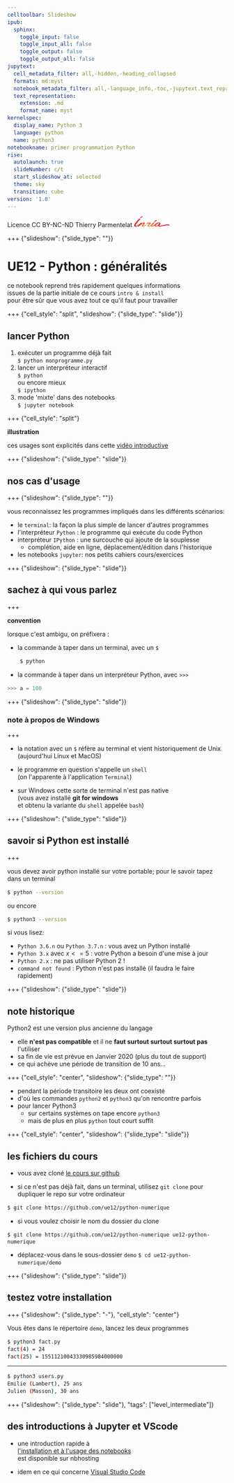 ```yaml
---
celltoolbar: Slideshow
ipub:
  sphinx:
    toggle_input: false
    toggle_input_all: false
    toggle_output: false
    toggle_output_all: false
jupytext:
  cell_metadata_filter: all,-hidden,-heading_collapsed
  formats: md:myst
  notebook_metadata_filter: all,-language_info,-toc,-jupytext.text_representation.jupytext_version,-jupytext.text_representation.format_version
  text_representation:
    extension: .md
    format_name: myst
kernelspec:
  display_name: Python 3
  language: python
  name: python3
notebookname: primer programmation Python
rise:
  autolaunch: true
  slideNumber: c/t
  start_slideshow_at: selected
  theme: sky
  transition: cube
version: '1.0'
---
```


<div class="licence">
<span>Licence CC BY-NC-ND</span>
<span>Thierry Parmentelat</span>
<span><img src="media/inria-25-alpha.png" /></span>
</div>

+++ {"slideshow": {"slide_type": ""}}

# UE12 - Python : généralités

ce notebook reprend très rapidement quelques informations  
issues de la partie initiale de ce cours `intro & install`  
pour être sûr que vous avez tout ce qu'il faut pour travailler

+++ {"cell_style": "split", "slideshow": {"slide_type": "slide"}}

## lancer Python

1. exécuter un programme déjà fait  
  `$ python monprogramme.py`
1. lancer un interpréteur interactif  
  `$ python`  
  ou encore mieux  
  `$ ipython`
1. mode 'mixte' dans des notebooks  
  `$ jupyter notebook`

+++ {"cell_style": "split"}

**illustration**

ces usages sont explicités dans cette
[vidéo introductive](https://youtu.be/ULzWaZQa1Dc)

+++ {"slideshow": {"slide_type": "slide"}}

## nos cas d'usage

+++ {"slideshow": {"slide_type": ""}}

vous reconnaissez les programmes impliqués dans les différents scénarios:

* le `terminal`: la façon la plus simple de lancer d'autres programmes
* l'interpréteur `Python` : le programme qui exécute du code Python
* interpréteur `IPython` : une surcouche qui ajoute de la souplesse
  * complétion, aide en ligne, déplacement/édition dans l'historique
* les notebooks `jupyter`: nos petits cahiers cours/exercices  

+++ {"slideshow": {"slide_type": "slide"}}

## sachez à qui vous parlez

+++

**convention**

lorsque c'est ambigu, on préfixera :

* la commande à taper dans un terminal, avec un `$`  

```bash
    $ python
```
    
* la commande à taper dans un interpréteur Python, avec `>>>`

```python
>>> a = 100
```

+++ {"slideshow": {"slide_type": "slide"}}

### note à propos de Windows

+++

* la notation avec un `$` réfère au terminal et vient historiquement de Unix  
(aujourd'hui Linux et MacOS)



* le programme en question s'appelle un `shell`  
(on l'apparente à l'application `Terminal`)



* sur Windows cette sorte de terminal n'est pas native  
(vous avez installé **git for windows**  
et obtenu la variante du `shell` appelée `bash`)

+++ {"slideshow": {"slide_type": "slide"}}

## savoir si Python est installé

+++

vous devez avoir python installé sur votre portable; pour le savoir tapez dans un terminal

```bash
$ python --version
```

ou encore

```bash
$ python3 --version
```

si vous lisez:

* `Python 3.6.n` ou `Python 3.7.n` : vous avez un Python installé
* `Python 3.x` avec $x <= 5$ : votre Python a besoin d'une mise à jour
* `Python 2.x` : ne pas utiliser Python 2 !
* `command not found` : Python n'est pas installé (il faudra le faire rapidement)

+++ {"slideshow": {"slide_type": "slide"}}

## note historique

Python2 est une version plus ancienne du langage

* elle **n'est pas compatible** et il ne **faut surtout surtout surtout pas** l'utiliser
* sa fin de vie est prévue en Janvier 2020 (plus du tout de support)
* ce qui achève une période de transition de 10 ans...

+++ {"cell_style": "center", "slideshow": {"slide_type": ""}}



* pendant la période transitoire les deux ont coexisté
* d'où les commandes `python2` et `python3` qu'on rencontre parfois
* pour lancer Python3
  * sur certains systèmes on tape encore `python3`
  * mais de plus en plus `python` tout court suffit

+++ {"cell_style": "center", "slideshow": {"slide_type": "slide"}}

## les fichiers du cours

* vous avez cloné [le cours sur github](https://github.com/ue12/python-numerique/tree/master/demo)


* si ce n'est pas déjà fait, dans un terminal, utilisez `git clone` pour dupliquer le repo sur votre ordinateur  
```bash
$ git clone https://github.com/ue12/python-numerique
```

* si vous voulez choisir le nom du dossier du clone 
```shell
$ git clone https://github.com/ue12/python-numerique ue12-python-numerique
```
  
* déplacez-vous dans le sous-dossier `demo` `$ cd ue12-python-numerique/demo`

+++ {"slideshow": {"slide_type": "slide"}}

## testez votre installation

+++ {"slideshow": {"slide_type": "-"}, "cell_style": "center"}

Vous êtes dans le répertoire `demo`, lancez les deux programmes

```bash
$ python3 fact.py
fact(4) = 24
fact(25) = 15511210043330985984000000
```

*** 

```bash
$ python3 users.py
Emilie (Lambert), 25 ans
Julien (Masson), 30 ans
```

+++ {"slideshow": {"slide_type": "slide"}, "tags": ["level_intermediate"]}

## des introductions à Jupyter et VScode

* une introduction rapide à   
  [l'installation et à l'usage des notebooks](https://nbhosting.inria.fr/auditor/notebook/python-slides:extras/slides-extras/03-1-notebooks-basic)  
  est disponible sur nbhosting

* idem en ce qui concerne [Visual Studio Code](https://nbhosting.inria.fr/auditor/notebook/python-slides:extras/slides-extras/07-vscode)
